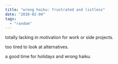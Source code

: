 ```yaml
---
title: "wrong haiku: frustrated and listless"
date: "2010-02-04"
tags: 
  - "random"
---
```


totally lacking in motivation for work or side projects.

too tired to look at alternatives.

a good time for holidays and wrong haiku.
